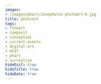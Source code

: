 ```yaml
---
images:
- /images/phart/zonephotos-photoart-6.jpg
title: photoart
tags:
- fineart
- composit
- conceptual
- current-events
- digital-art
- mh17
- phart
- surrealism
hideExif: true
hideTitle: true
hideDate: true
---
```

